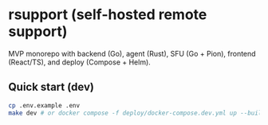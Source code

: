 # rsupport (self-hosted remote support)


MVP monorepo with backend (Go), agent (Rust), SFU (Go + Pion), frontend (React/TS), and deploy (Compose + Helm).


## Quick start (dev)


```bash
cp .env.example .env
make dev # or docker compose -f deploy/docker-compose.dev.yml up --build
